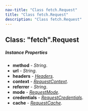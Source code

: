 ```yaml
---
nav-title: "Class fetch.Request"
title: "Class fetch.Request"
description: "Class fetch.Request"
---
```

## Class: "fetch".Request

##### Instance Properties
 - **method** - _String_.
 - **url** - _String_.
 - **headers** - [_Headers_](../Headers.md).
 - **context** - [_RequestContext_](../RequestContext.md).
 - **referrer** - _String_.
 - **mode** - [_RequestMode_](../RequestMode.md).
 - **credentials** - [_RequestCredentials_](../RequestCredentials.md).
 - **cache** - [_RequestCache_](../RequestCache.md).